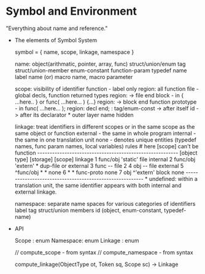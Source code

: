 Symbol and Environment
===

"Everything about name and reference."


+ The elements of Symbol System
 
    symbol = { name, scope, linkage, namespace }

    name:
        object(arithmatic, pointer, array, func)
        struct/union/enum tag
        struct/union-member
        enum-constant
        function-param
        typedef name
        label name
        (or) macro name, macro parameter

    scope: visibility of identifier
        function - label only
            region: all function
        file - global decls, function returned types
            region: <start> -> file end
        block - in { ...here.. } or func( ...here... ) {...}
            region: <start> -> block end
        function prototype - in func( ...here... );
            region: decl end;
        <start>:
            tag/enum-const -> after itself
            id -> after its declarator
        * outer layer name hidden

    linkage: treat identifiers in different scopes or in the same scope as the same object or function
        external - the same in whole program
        internal - the same in one translation unit
        none - denotes unique entities (typedef names, func param names, local variables)
        rules
            # here [scope] can't be function
            ---------------------------------------------------------
             [object type]  [storage]  [scope]               linkage
            1   func/obj    'static'    file                 internal
            2   func/obj    'extern'     *              dup-file or external
            3    func          --       file                    2
            4     obj          --       file                 external
            5   ^func/obj      *         *                     none
            6      *           *     func-proto                none
            7     obj       ^'extern'   block                  none
            ---------------------------------------------------------
        * undefined: within a translation unit, the same identifier appears with both internal and external linkage.

    namespace: separate name spaces for various categories of identifiers
        label
        tag
        struct/union members
        id (object, enum-constant, typedef-name)

+ API

    Scope : enum
    Namespace: enum
    Linkage : enum

    // compute_scope - from syntax
    // compute_namespace - from syntax

    compute_linkage(ObjectType ot, Token sq, Scope sc) -> Linkage

